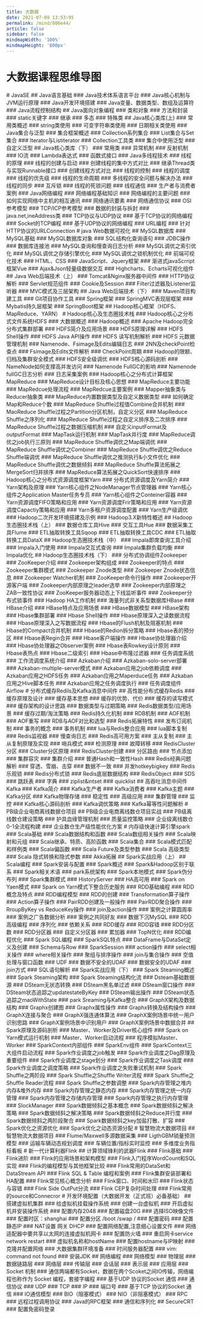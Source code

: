 ```yaml
---
title: 大数据
date: 2021-07-09 13:53:05
permalink: /mind/800e44/
article: false
sidebar: false
mindmapWidth: '100%'
mindmapHeight: '800px'
---
```


# 大数据课程思维导图

<mindmap>
# JavaSE
##     Java语言基础
###         Java技术体系语言平台
###         Java核心机制与JVM运行原理
###         Java开发环境搭建
###         Java变量、数据类型、数组及运算符
###         Java流程控制结构
##     Java面向对象编程
###         类和对象
###         方法和封装
###         static关键字
###         继承
###         多态
###         特殊类
##     Java核心类库(上)
###             常用类概述
###             string类使用
###             可变字符串类使用
###             日期相关类使用
###         Java集合与泛型
###             集合框架概述
###             Collection系列集合
###             List集合与Set集合
###             Iterator与Listiterator
###             Collection工具类
###             集合中使用泛型
###             自定义泛型
##     Java核心类库（下）
###         常用类
###         异常机制
###         反射机制
###         IO流
###         Lambda表达式
###         函数式接口
###         Java多线程技术
###             线程的原理
###             线程的创建与启动
###             创建线程的集中方式对比
###             继承Thread类与实现Runnable接口
###             创建线程方式对比
###             线程的控制
###             线程的调度
###             线程的优先级
###             线程的生命周期
###             多线程的安全问题与解决办法
###             线程的同步
###             互斥锁
###             线程的死锁问题
###             线程通信
###             生产者与消费者案例
###         Java网络编程
###             网络编程基础知识
###             网络编程的主要问题
###             如何实现网络中主机的相互通讯
###             网络通讯要素
###             网络通信协议
###             OSI参考模型
###             TCP/ICP参考模型
###             数据的封装与拆封
###             java.net,ineAddress类
###             TCP协议与UDP协议
###             基于TCP协议的网络编程
###             Socket的TCP编程
###             基于UDP协议的网络编程
###             URL编程
###             针对HTTP协议的URLConnection
# java Web数据可视化
##     MySQL数据库
###         MySQL基础
###         MySQL数据库对象
###         SQL结构化查询语句
###         JDBC操作
###         数据库连接池
###         MySQL查询和慢查询日志分析
###         MySQL调优之索引优化
###         MySQL调优之存储引擎优化
###         MySQL调优之锁机制优化
##     前端可视化技术
###         HTML、CSS
###         JavaScript、Jquery框架
###         渐进式javaScrript框架Vue
###         Ajax&Json轻量级数据交互
###         Highcharts、Echarts可视化组件
##     Java Web后端技术（上）
###         Tomcat&Nginx服务器中间件
###         HTTP协议解析
###         Servlet规范组件
###         Cookie及Session
###         Filter过滤器及Listener监听器
###         MVC模式及三层架构
##     Java Web后端技术（下）
###         Maven项目构建工具
###         Git项目协作工具
###         Spring框架
###         SpringMVC表现层框架
###         Mybatis持久层框架
###         SpringBoot框架
##     Hadoop核心框架（HDFS、MapReduce、YARN）
# Hadoop核心及生态圈技术栈
###         Hadoop核心之分布式文件系统HDFS
###             大数据概述
###             Hadoop概述
###             Apache Hadoop完全分布式集群部署
###             HDFS简介及应用场景
###             HDFS原理详解
###             HDFS Shell操作
###             HDFS Java API操作
###             HDFS 读写机制解析
###             HDFS 元数据管理机制
###             Namenode、Fsimage及Edits编辑日志
###             2NN及checkPoint检查点
###             Fsimage及Edits文件解析
###             CheckPoint周期
###             Hadoop的限额、归档及集群安全模式
###             HDFS安全级调优
###             HDFS核心源码剖析
###             NameNode如何支撑高并发访问
###             Namenode FullGC的影响
###             Namenode fullGC日志分析
###             日志采集案例
###         Hadoop核心之分布式计算框架MapReduce
###             MapReduce设计目标及核心思想
###             MapReduce主要功能
###             MapRedcue处理流程
###             MapRedcue主要案例
###             Mapper抽象类与Reducer抽象类
###             MapReduce内置数据类型及自定义数据类型
###             如何确定Map和Reduce个数
###             MapReduce Shuffle过程值Combine合并机制
###             MaoReduce Shuffle过程之Partition分区机制，自定义分区
###             MapReduce Shuffle之序列化
###             MapReduce Shuffle过程之自定义排序及二次排序
###             MapReduce Shuffle过程之数据压缩机制
###             自定义inputFormat及outputFormat
###             MapTask运行机制
###             MapTask并行度
###             MapReduce调优之job执行三原则
###             MapReduce Shuffle调优之Map端调优
###             MapReduce Shuffle调优之Combiner
###             MapReduce Shuffle调优之Reduce Shuffle端调优
###             MapReduce Shuffle调优之推测执行&小文件优化
###             MapReduce Shuffle调优之数据倾斜
###             MapReduce Shuffle算法拓展之MergeSort归并排序
###             MapReduce算法拓展之QuickSort快速排序
###         Hadoop核心之分布式资源调度框架Yarn
###             分布式资源调度及Yarn简介
###             Yarn架构及原理
###             Yarn核心组件之NodeManager节点管理器
###             Yarn核心组件之Application Master任务专员
###             Yarn核心组件之Conteiner容器
###             Yarn资源调度FIFO策略和应用
###             Yarn资源调度Frir策略和应用
###             Yarn资源调度Capactiy策略和应用
###             Yarn多租户资源调度配置
###             Yarn生产级调优
###             Hadoop二次开发环境搭建及示例
###             Hadoop3.X新特性概述
##     Hadoop生态圈技术栈（上）
###         数据仓库工具Hive
###         交互工具Hue
###         数据采集工具Flume
###         ETL抽取转换工具Sqoop
###         ETL抽取转换工具CDC
###         ETL抽取转换工具DataX
##     Hadoop生态圈技术栈（中）
###         Impala即席查询工具介绍
###         Impala入门使用
###         Impala交互式查询
###         Impala集群负载均衡
###         Impala优化
##     Hadoop生态圈技术栈（下）
###         分布式协调组件Zookeeper
###             ZooKeeper介绍
###             Zookeeper架构组成
###             Zookeeper的特点
###             Zookeeper集群模式
###             Zookeeper Znode类型
###             Zookeeper Znode状态信息
###             Zookeeper Watcher机制
###             ZooKeeper命令行操作
###             Zookeeper开源客户端
###             Zookeeper内部原理之leader选举
###             Zookeeper内部原理之ZAB一致性协议
###             ZooKeeper服务器动态上下线监听事件
###             Zookeeper分布式锁事件
###             Hadoop HA工作机制
###         海量列式非关系型数据库HBase
###             HBase介绍
###             HBase特点及应用场景
###             HBase数据模型
###             HBase架构
###             Hbase集群部署
###             Hbase Shell操作
###             Hbase原理深入之读数据流程
###             Hbase原理深入之写数据流程
###             Hbase的Flush机制及阻塞机制
###             Hbase的Compact合并机制
###             Hbase的Redion拆分策略
###             Hbase表的预分区
###             Hbase表Regin合并
###             Hbase客户端操作
###             Hbase协处理器介绍
###             Hbase协处理器之Observer案例
###             Hbase表Rowkey设计原则
###             Hbase表热点
###             Hbase二级索引
###             Hbase中布隆过滤器
###         任务调度系统
###             工作流调度系统介绍
###             Azkaban介绍
###             Azkaban-solo-server部署
###             Azkaban-multiple-server模式
###             Azkaban应用之job依赖调度
###             Azkaban应用之HDFS任务
###             Azkaban应用之Maperduce任务
###             Azkaban应用之Hive脚本任务
###             Azkaban应用之任务调度执行
###             任务调度组件Airflow
# 分布式缓存Redils及Kafka消息中间件
##     高性能分布式缓存Redis
###         缓存原理及设计
###             缓存基本思想
###             缓存的优势、代价
###             缓存的读写模式
###             缓存架构的设计思路
###         数据类型与过期策略
###             Redis数据类型/应用场景
###             缓存过期/淘汰策略
###         Redis持久化机制
###             RDB机制
###             AOF机制
###             AOF重写
###             RDB与AOF对比和选型
###         Redis拓展特性
###             发布订阅机制
###             事务的概念
###             事务机制
###             lua与Redis整合应用
###             lua脚本复制
###             Redis监视器
###             慢查询日志
###         Redis高可用方案
###             主从复制
###             主从复制原理及实现
###             哨兵模式
###             检测原理
###             故障转移
###             RedisCluster分区
###             Cluster分区原理
###             RedisCluster创建
###             分区路由
###             节点添加
###             集群容灾
###             集群介绍
###             普通Hash和一致性Hash
###         Redis经典问题解析
###             穿透、雪崩、击穿
###             数据不一致
###             并发hotkeybigkey
###             Redis乐观锁
###             Redis分布式锁
###         Redis底层数据结构
###             RedisObject
###             SDS
###             跳跃表
###             字典
###             ziplist&intset
###             quicklist
##     高吞吐消息中间件Kafka
###         Kafka简介
###         Kafka生产者
###         Kafka消费者
###         Kafka主题
###         Kafka分区
###         Kafka物理存储
###         稳定性
###         高级应用
###         集群管理
###         监控
###         Kafka核心源码剖析
###         Kafka调优策略
###         Kafka幂等性问题解析
# PB级企业电商离线数据仓项目
##     PB级企业电商离线数仓项目实战
###         PB级离线数仓建设策略
###         护具血缘管理机制
###         质量监控策略
###         企业级离线数仓0-1全流程构建
###         企业数仓生产级性能优化方案
# 内存级快速计算引擎spark
###         Scala基础
###         Scala数据结构和函数
###         Scala数组相关操作
###         Scala映射和元组
###         Scala继承、特质、高阶函数
###         Scala集合
###         Scala模式匹配和样例类
###         Scala偏函数
###         Scala Future及类型参数
###         Scala 高级类型
###         Scala 隐式转换和隐式参数
###         Akka拓展
##     Spark实战应用（上）
##     Scala编程
###         Spark安装与配置
###             Spark概述
###             Spark&Hadoop区别于联系
###             Spark相关术语
###             park系统架构
###             Spark本地模式
###             Spark伪分布列
###             Spark集群模式
###             HistoryServer
###             HA高可用
###             Spark on Yaen模式
###             Spark on Yarn模式下整合历史服务
###         RDD基础编程
###             RDD概念及特点
###             RDD编程模型
###             RDD的创建
###             Transformation算子操作
###             Action算子操作
###             PairRDD创建及一般操作
###             PairRDD聚合操作
###             RroupByKey vs ReduceKey操作
###             join及action操作
###             案例之计算圆周率
###             案例之广告数据分析
###             案例之共同好友
###             数据下沉MySQL
###         RDD高级编程
###             序列化
###             依赖关系
###             RDD缓存
###             RDD容错
###             RDD分区数
###             RDD分区器
###             自定义分区器
###             累加器
###             TopN优化
###             RDD编程优化
###         Spark SQL编程
###             SparkSQL特点
###             DataFrame与DataSet定义及创建
###             Schema与Row
###             SparkSession
###             action操作
###             select相关操作
###             where相关操作
###             聚组与排序操作
###             join与集合操作
###             空值处理与窗口函数
###             UDF
###             数据不安全的UDAF
###             数据安全的UDAF
###             join方式
###             SQL语句解析
##     Spark实战应用（下）
###         Spark Steaming概述
###         Spark Steaming架构
###         Spark Steaming结构化流
###         Dsteam基础数据源
###         DSteam无状态转换
###         DSteam黑名单过滤
###         DSteam窗口操作
###         DSteam状态追踪之updatestateByKey
###         DSteam输出操作
###         DSteam状态追踪之maoWithState
###         park Sreaming与Kafka整合
###         GraphX架构及数据结构
###         Graphx创建图
###         Graphx属性操作
###         Graphx转换及结构操作
###         GraphX连接与聚合
###         GraphX强连通体算法
###         GraphX案例场景中统一用户识别思路
###         GraphX案例场景中识别用户
###         GraphX案例场景中数据合并
##     Spark原理及源码剖析
###         Master、Worker及Driver核心组件
###         Spark on Yarn模式运行机制
###         Master、Worker启动流程
###         程序模拟Master、Worker
###         SparkContext内部组件
###         SparkEnv组件
###         SparkContext三大组件启动流程
###         Spark作业调度之job触发
###         Spark作业调度之Dag原理及重要组件
###         Spark作业调度之stage划分
###         Spark作业调度之Task调度
###         Spark作业调度之调度策略
###         Spark作业调度之失败重试机制
###         Spark Shuffle之两阶段
###         Spark Shuffle之Shuffle Writer流程
###         Spark Shuffle之Shuffle Reader流程
###         Spark Shuffle之参数调整
###         Spark内存管理之堆内内存&堆外内存
###         Spark内存管理之静态内存
###         Spark内存管理之统一内存管理
###         Spark内存管理之存储内存管理
###         Spark内存管理之执行内存管理
###         SlockManager
###         Spark数据倾斜之基本概念
###         Spark数据倾斜之解决策略
###         Spark数据倾斜之解决策略
###         Spark数据倾斜之Reduce并行度
###         Spark数据倾斜之两阶段聚合
###         Spark数据倾斜之key加盐打散、扩容
###         Spark优化之资源优化
###         Spark优化之动态资源分配
# 智慧物流大数据项目
##     智慧物流大数据项目
###         Flume/Maxwell多源数据采集
###         LigthGBM销量预测模型
###         运输车辆动态规划调度
###         车辆位置/指标实时监控
###         多维度业务指标看板
# 新一代计算利器Flink
##     计算领域锋利的武器Flink
###         Flink基础
###         Flink进阶
###             Flink的应用场景和架构模型
###             Flink入门程序WordCount和SQL实现
###             Flink的编程模型与其他框架比较
###             Flink常用的DataSet和DataStream API
###             Flink SQL & Table 编程和案例
###             Flink集群安装部署和HA配置
###             Flink常见核心概念分析
###             Flink窗口、时间和水印
###             Flink状态与容错
###             Flink Side OutPut分流
###             Flink CEP复杂时间处理
###             Flink常用的source和Connecror
# 开发环境配置（大数据开发（正式班）必备基础）
##     搭建虚拟机集群
###         给虚拟机挂载操作系统
###         创建一台虚拟机
###         开启虚拟机并安装操作系统
###             配置内存2048
###             配置磁盘20G
###             选择ISO映像文件
###             配置时区：shanghai
###             配置分区 /boot /swap /
###             配置密码
###         配置静态IP
###             NAT设置 网关 DHCP
###             配置网络配置,注意细心设置文件
###             网络适配器中要共享以太网的连接虚拟机网卡
###         配置防火墙
###             重启网卡service network restart
###         虚拟机名称和hostName
###          配置hostname与IP映射
###         克隆并配置网络
###         大数据集群环境准备
###             时间服务器配置
###             vim: command not found
###             安装JDK
##     网络编程
###         网络模型
###             物理层
###             数据链路层
###             网络层
###             传输层
###             会话层
###             表示层
###             应用层
###         Socket 机制
###             通信两端都有Socket，数据在两个Scoket之间IO传输，网络编程也称作为 Socket 编程，套接字编程
###             基于UDP 协议的Socket 通信
###         通信协议
###             UDP
###             TCP
###             IP
###             端口号
###              基于TCP 协议的Socket 通信
###         IO通信模型
###             BIO（阻塞模式）
###             NIO（非阻塞模式）
###         RPC
###             远程过程调用协议
###             Java的RPC框架
###             通信和序列化
##     SecureCRT
###         配置免密码登录
</mindmap>


